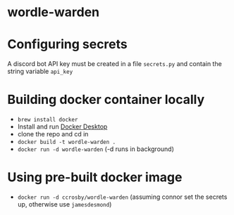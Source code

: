 # wordle-warden
# Configuring secrets
A discord bot API key must be created in a file `secrets.py` and contain the string variable `api_key`
# Building docker container locally
- `brew install docker`
- Install and run [Docker Desktop](https://docs.docker.com/desktop/mac/install/)
- clone the repo and cd in
- `docker build -t wordle-warden .`
- `docker run -d wordle-warden` (-d runs in background)
# Using pre-built docker image
- `docker run -d ccrosby/wordle-warden` (assuming connor set the secrets up, otherwise use `jamesdesmond`)
